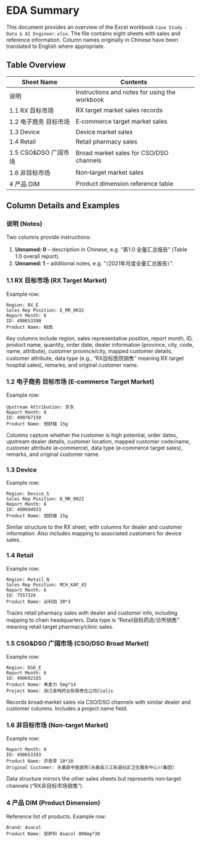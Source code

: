 # EDA Summary

This document provides an overview of the Excel workbook `Case Study - Data & AI Engineer.xlsx`. The file contains eight sheets with sales and reference information. Column names originally in Chinese have been translated to English where appropriate.

## Table Overview

| Sheet Name | Contents |
| --- | --- |
| 说明 | Instructions and notes for using the workbook |
| 1.1 RX 目标市场 | RX target market sales records |
| 1.2 电子商务 目标市场 | E‑commerce target market sales |
| 1.3 Device | Device market sales |
| 1.4 Retail | Retail pharmacy sales |
| 1.5 CSO&DSO 广阔市场 | Broad market sales for CSO/DSO channels |
| 1.6 非目标市场 | Non‑target market sales |
| 4 产品 DIM | Product dimension reference table |

## Column Details and Examples

### 说明 (Notes)
Two columns provide instructions:
1. **Unnamed: 0** – description in Chinese, e.g. “表1.0 全量汇总报告” (Table 1.0 overall report).
2. **Unnamed: 1** – additional notes, e.g. “（2021年月度全量汇总报告）”.

### 1.1 RX 目标市场 (RX Target Market)
Example row:
```text
Region: RX_E
Sales Rep Position: E_MR_0032
Report Month: 6
ID: 490653390
Product Name: 柏西
```
Key columns include region, sales representative position, report month, ID, product name, quantity, order date, dealer information (province, city, code, name, attribute), customer province/city, mapped customer details, customer attribute, data type (e.g., “RX目标医院销售” meaning RX target hospital sales), remarks, and original customer name.

### 1.2 电子商务 目标市场 (E‑commerce Target Market)
Example row:
```text
Upstream Attribution: 京东
Report Month: 6
ID: 490767150
Product Name: 倍舒痕 15g
```
Columns capture whether the customer is high potential, order dates, upstream dealer details, customer location, mapped customer code/name, customer attribute (e‑commerce), data type (e‑commerce target sales), remarks, and original customer name.

### 1.3 Device
Example row:
```text
Region: Device_S
Sales Rep Position: D_MR_0022
Report Month: 6
ID: 490694933
Product Name: 倍舒痕 15g
```
Similar structure to the RX sheet, with columns for dealer and customer information. Also includes mapping to associated customers for device sales.

### 1.4 Retail
Example row:
```text
Region: Retail_N
Sales Rep Position: MCH_KAP_43
Report Month: 6
ID: 7557324
Product Name: 必利劲 30*3
```
Tracks retail pharmacy sales with dealer and customer info, including mapping to chain headquarters. Data type is “Retail目标药店/诊所销售” meaning retail target pharmacy/clinic sales.

### 1.5 CSO&DSO 广阔市场 (CSO/DSO Broad Market)
Example row:
```text
Region: DSO_E
Report Month: 6
ID: 490692165
Product Name: 希爱力 5mg*14
Project Name: 浙江英特药业有限责任公司Cialis
```
Records broad‑market sales via CSO/DSO channels with similar dealer and customer columns. Includes a project name field.

### 1.6 非目标市场 (Non‑target Market)
Example row:
```text
Report Month: 6
ID: 490653393
Product Name: 开思亭 10*10
Original Customer: 永嘉县中医医院(永嘉县三江街道社区卫生服务中心)(集团)
```
Data structure mirrors the other sales sheets but represents non‑target channels (“RX非目标市场销售”).

### 4 产品 DIM (Product Dimension)
Reference list of products.
Example row:
```text
Brand: Asacol
Product Name: 安萨科 Asacol 800mg*30
```

